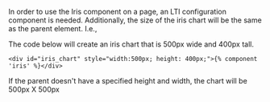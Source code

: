 In order to use the Iris component on a page, an LTI configuration component is needed.
Additionally, the size of the iris chart will be the same as the parent element. I.e.,

The code below will create an iris chart that is 500px wide and 400px tall.
```
<div id="iris_chart" style="width:500px; height: 400px;">{% component 'iris' %}</div>
```

If the parent doesn't have a specified height and width, the chart will be 500px X 500px
